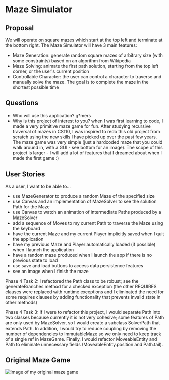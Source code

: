 # Maze Simulator

## Proposal

We will operate on square mazes which start at the top left and terminate at the
bottom right. The Maze Simulator will have 3 main features:
- Maze Generation: generate random square mazes of arbitrary size (with some constraints) based on an algorithm from
Wikipedia
- Maze Solving: animate the first path solution, starting from the top left corner, or the
user's current position 
- Controllable Character: the user can control a character to traverse and manually solve the maze.
 The goal is to complete the maze in the shortest possible time

 ## Questions

- Who will use this application? g*mers
- Why is this project of interest to you? when I was first learning to code, I made a very primitive maze game for
 fun. After studying recursive traversal of mazes in CS110, I was inspired to redo this old project from scratch using
 the new skills I have picked up over the past few years. The maze game was very simple (just a hardcoded maze that 
 you could walk around in, with a GUI - see bottom for an image). The scope of this project is larger - I will add a lot of features that I dreamed 
 about when I made the first game :)
 
 ## User Stories
 
 As a user, I want to be able to...
 
 - use MazeGenerator to produce a random Maze of the specified size
 - use Canvas and an implementation of MazeSolver to see the solution Path for the Maze
 - use Canvas to watch an animation of intermediate Paths produced by a MazeSolver
 - add a sequence of Moves to my current Path to traverse the Maze using the keyboard
 - have the current Maze and my current Player implicitly saved when I quit the application
 - have my previous Maze and Player automatically loaded (if possible) when I launch the application
 - have a random maze produced when I launch the app if there is no previous state to load
 - use save and load buttons to access data persistence features
 - see an image when I finish the maze
 
 Phase 4 Task 2: I refactored the Path class to be robust; see the generateBranches method for a checked exception (the 
 other REQUIRES clauses were replaced with runtime exceptions and I eliminated the need for some requires clauses by 
 adding functionality that prevents invalid state in other methods)
 
 Phase 4 Task 3: If I were to refactor this project, I would separate Path into two classes because currently it is not
  very cohesive; some features of Path are only used by MazeSolver, so I would create a subclass SolverPath that extends
  Path. In addition, I would try to reduce coupling by removing the number of dependencies to ImmutableMaze so
 we only need to keep track of a single ref in MazeGame. Finally, I would refactor MoveableEntity and Path to eliminate
 unnecessary fields (MoveableEntity.position and Path.tail).
 
 ## Original Maze Game
 
 ![Image of my original maze game](https://i.imgur.com/9suks2k.png)